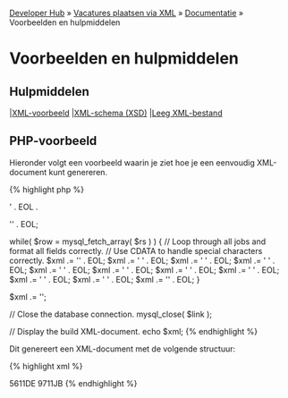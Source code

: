 ---
---

[Developer Hub](/) &raquo; [Vacatures plaatsen via XML](/jobs-xml) &raquo; [Documentatie](/jobs-xml/doc) &raquo; Voorbeelden en hulpmiddelen

# Voorbeelden en hulpmiddelen

## Hulpmiddelen

|[XML-voorbeeld](https://www.uitzendbureau.nl/xml/job-1.0-example1.xml)
|[XML-schema (XSD)](https://www.uitzendbureau.nl/xml/job-1.0.xsd)
|[Leeg XML-bestand](https://www.uitzendbureau.nl/xml/job-1.0.xml)

## PHP-voorbeeld

Hieronder volgt een voorbeeld waarin je ziet hoe je een eenvoudig XML-document kunt genereren.

{% highlight php %}
<?php
// Define constants
define( 'EOL', "\n" );

// Connect to the database
$link = mysql_connect( 'localhost', 'gebruikersnaam', 'wachtwoord' );

if( !$link )
{
  echo 'Het was niet mogelijk om verbinding te maken met een database.';
  exit( 1 );
}

// Select a database.
if( !mysql_select_db( 'database', $link ) )
{
  echo 'Het was niet mogelijk om een database te selecteren.';
  exit( 1 );
}

// Execute a query
$query = 'SELECT id, titel, datum, beschrijving, plaats, provincie, postcode FROM vacatures';
$rs = mysql_query( $query, $link );

if( !$rs )
{
  echo 'Het was niet mogelijk om de query uit te voeren.';
  exit( 1 );
}

// Start building the XML content
$xml = '<?xml version="1.0" encoding="UTF-8"?>' . EOL .
'<jobs version="1.0">' . EOL;

while( $row = mysql_fetch_array( $rs ) )
{
  // Loop through all jobs and format all fields correctly.
  // Use CDATA to handle special characters correctly.
  $xml .= '<job>' . EOL;
  $xml .= '  <jobId><![CDATA[' . $row[ 'id' ] . ']]></jobId>' . EOL;
  $xml .= '  <jobAddedDate><![CDATA[' . $row[ 'datum' ] . ']]></jobAddedDate>' . EOL;
  $xml .= '  <jobTitle><![CDATA[' . htmlspecialchars( $row[ 'titel' ] ) . ']]></jobTitle>' . EOL;
  $xml .= '  <jobDescription><![CDATA[' . $row[ 'beschrijving' ] . ']]></jobDescription>' . EOL;
  $xml .= '  <jobLocation>' . EOL;
  $xml .= '    <locationPlace><![CDATA[' . $row[ 'plaats' ] . ']]></locationPlace>' . EOL;
  $xml .= '    <locationProvince><![CDATA[' . $row[ 'provincie' ] . ']]></locationProvince>' . EOL;
  $xml .= '    <locationZipCode><![CDATA[' . $row[ 'postcode' ] . ']]></locationZipCode>' . EOL;
  $xml .= '  </jobLocation>' . EOL;
  $xml .= '</job>' . EOL;
}

$xml .= '</jobs>';

// Close the database connection.
mysql_close( $link );

// Display the build XML-document.
echo $xml;
{% endhighlight %}

Dit genereert een XML-document met de volgende structuur:

{% highlight xml %}
<?xml version="1.0" encoding="UTF-8"?>
<jobs version="1.0">
  <job>
    <jobId><![CDATA[53]]></jobId>
    <jobAddedDate><![CDATA[2008-04-23]]></jobAddedDate>
    <jobTitle><![CDATA[Automonteur]]></jobTitle>
    <jobDescription><![CDATA[Een beschrijving.]]></jobDescription>
    <jobLocation>
      <locationPlace><![CDATA[Eindhoven]]></locationPlace>
      <locationProvince><![CDATA[Noord-Brabant]]></locationProvince>
      <locationZipCode>5611DE</locationZipCode>
    </jobLocation>
  </job>
  <job>
    <jobId><![CDATA[54]]></jobId>
    <jobAddedDate><![CDATA[2008-05-12]]></jobAddedDate>
    <jobTitle><![CDATA[Secretaresse]]></jobTitle>
    <jobDescription><![CDATA[Een beschrijving.]]></jobDescription>
    <jobLocation>
      <locationPlace><![CDATA[Groningen]]></locationPlace>
      <locationProvince><![CDATA[Groningen]]></locationProvince>
      <locationZipCode>9711JB</locationZipCode>
    </jobLocation>
  </job>
  <!-- Etc. -->
</jobs>
{% endhighlight %}
